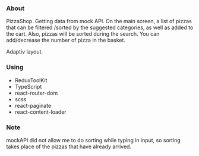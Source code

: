 ### About

PizzaShop.
Getting data from mock API.
On the main screen, a list of pizzas that can be filtered /sorted by the suggested categories, as well as added to the cart.
Also, pizzas will be sorted during the search.
You can add/decrease the number of pizza in the basket.

Adaptiv layout.

### Using

* ReduxToolKit
* TypeScript
* react-router-dom
* scss
* react-paginate
* react-content-loader

### Note

mockAPI did not allow me to do sorting while typing in input, so sorting takes place of the  pizzas that have already arrived.
